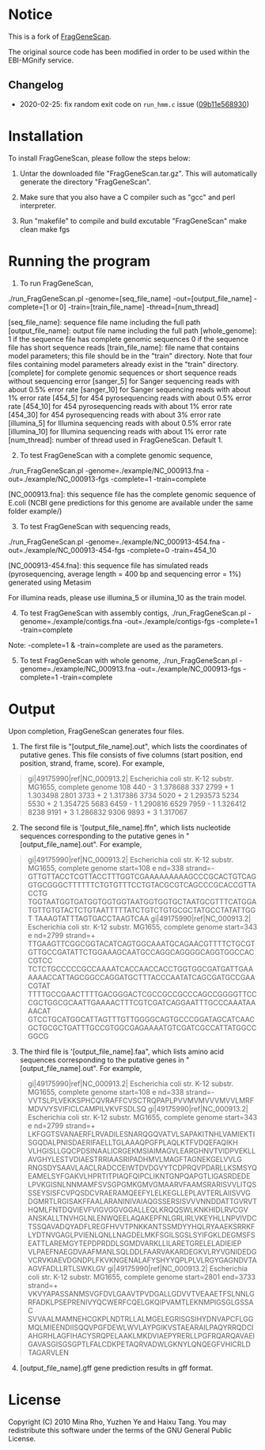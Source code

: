 Notice
======

This is a fork of [FragGeneScan](https://sourceforge.net/projects/fraggenescan/).

The original source code has been modified in order to be used within the EBI-MGnify service.

## Changelog

- 2020-02-25: fix random exit code on `run_hmm.c` issue ([09b11e568930](https://github.com/EBI-Metagenomics/fraggenescan/commit/09b11e568930f5498e3295bb1d71d1f880c694fc))

Installation
=============
To install FragGeneScan, please follow the steps below:

1. Untar the downloaded file "FragGeneScan.tar.gz". This will automatically generate the directory "FragGeneScan".

2. Make sure that you also have a C compiler such as "gcc" and perl interpreter.

3. Run "makefile" to compile and build excutable "FragGeneScan"
	make clean
	make fgs


Running the program
====================
1.  To run FragGeneScan, 

./run_FragGeneScan.pl -genome=[seq_file_name] -out=[output_file_name] -complete=[1 or 0] -train=[train_file_name] -thread=[num_thread]

[seq_file_name]: sequence file name including the full path
[output_file_name]: output file name including the full path
[whole_genome]: 1 if the sequence file has complete genomic sequences
		0 if the sequence file has short sequence reads
[train_file_name]: file name that contains model parameters; this file should be in the "train" directory. 
		   Note that four files containing model parameters already exist in the "train" directory. 
		   [complete] for complete genomic sequences or short sequence reads without sequencing error
		   [sanger_5] for Sanger sequencing reads with about 0.5% error rate
		   [sanger_10] for Sanger sequencing reads with about 1% error rate
		   [454_5] for 454 pyrosequencing reads with about 0.5% error rate
		   [454_10] for 454 pyrosequencing reads with about 1% error rate
		   [454_30] for 454 pyrosequencing reads with about 3% error rate
		   [illumina_5] for Illumina sequencing reads with about 0.5% error rate
		   [illumina_10] for Illumina sequencing reads with about 1% error rate
[num_thread]: number of thread used in FragGeneScan. Default 1.

2. To test FragGeneScan with a complete genomic sequence,

./run_FragGeneScan.pl -genome=./example/NC_000913.fna -out=./example/NC_000913-fgs  -complete=1  -train=complete

[NC_000913.fna]: this sequence file has the complete genomic sequence of E.coli
(NCBI gene predictions for this genome are available under the same folder example/)


3. To test FragGeneScan with sequencing reads,

./run_FragGeneScan.pl -genome=./example/NC_000913-454.fna -out=./example/NC_000913-454-fgs  -complete=0  -train=454_10

[NC_000913-454.fna]: this sequence file has simulated reads (pyrosequencing, average length = 400 bp and sequencing error = 1%) generated using Metasim

For illumina reads, please use illumina_5 or illumina_10 as the train model.

4. To test FragGeneScan with assembly contigs,
./run_FragGeneScan.pl -genome=./example/contigs.fna -out=./example/contigs-fgs  -complete=1  -train=complete

Note: -complete=1 & -train=complete are used as the parameters.

5. To test FragGeneScan with whole genome, 
./run_FragGeneScan.pl -genome=./example/NC_000913.fna -out=./example/NC_000913-fgs  -complete=1  -train=complete

Output
============
Upon completion, FragGeneScan generates four files. 

1. The first file is "[output_file_name].out", which lists the coordinates of putative genes. This file consists of five columns (start position, end position, strand, frame, score).  For example,

>gi|49175990|ref|NC_000913.2| Escherichia coli str. K-12 substr. MG1655, complete genome
108     440     -       3       1.378688
337     2799    +       1       1.303498
2801    3733    +       2       1.317386
3734    5020    +       2       1.293573
5234    5530    +       2       1.354725
5683    6459    -       1       1.290816
6529    7959    -       1       1.326412
8238    9191    +       3       1.286832
9306    9893    +       3       1.317067


2. The second file is  '[output_file_name].ffn", which lists nucleotide sequences corresponding to the putative genes in "[output_file_name].out". For example,

>gi|49175990|ref|NC_000913.2| Escherichia coli str. K-12 substr. MG1655, complete genome start=108 e
nd=338 strand=-
GTTGTTACCTCGTTACCTTTGGTCGAAAAAAAAAGCCCGCACTGTCAGGTGCGGGCTTTTTTCTGTGTTTCCTGTACGCGTCAGCCCGCACCGTTACCTG
TGGTAATGGTGATGGTGGTGGTAATGGTGGTGCTAATGCGTTTCATGGATGTTGTGTACTCTGTAATTTTTATCTGTCTGTGCGCTATGCCTATATTGGT
TAAAGTATTTAGTGACCTAAGTCAA
>gi|49175990|ref|NC_000913.2| Escherichia coli str. K-12 substr. MG1655, complete genome start=343 e
nd=2799 strand=+
TTGAAGTTCGGCGGTACATCAGTGGCAAATGCAGAACGTTTTCTGCGTGTTGCCGATATTCTGGAAAGCAATGCCAGGCAGGGGCAGGTGGCCACCGTCC
TCTCTGCCCCCGCCAAAATCACCAACCACCTGGTGGCGATGATTGAAAAAACCATTAGCGGCCAGGATGCTTTACCCAATATCAGCGATGCCGAACGTAT
TTTTGCCGAACTTTTGACGGGACTCGCCGCCGCCCAGCCGGGGTTCCCGCTGGCGCAATTGAAAACTTTCGTCGATCAGGAATTTGCCCAAATAAAACAT
GTCCTGCATGGCATTAGTTTGTTGGGGCAGTGCCCGGATAGCATCAACGCTGCGCTGATTTGCCGTGGCGAGAAAATGTCGATCGCCATTATGGCCGGCG


3. The third file is '[output_file_name].faa", which lists amino acid sequences corresponding to the putative genes in "[output_file_name].out". For example,

>gi|49175990|ref|NC_000913.2| Escherichia coli str. K-12 substr. MG1655, complete genome start=108 e
nd=338 strand=-
VVTSLPLVEKKSPHCQVRAFFCVSCTRQPAPLPVVMVMVVVMVVLMRFMDVVYSVIFICLCAMPILVKVFSDLSQ
>gi|49175990|ref|NC_000913.2| Escherichia coli str. K-12 substr. MG1655, complete genome start=343 e
nd=2799 strand=+
LKFGGTSVANAERFLRVADILESNARQGQVATVLSAPAKITNHLVAMIEKTISGQDALPNISDAERIFAELLTGLAAAQPGFPLAQLKTFVDQEFAQIKH
VLHGISLLGQCPDSINAALICRGEKMSIAIMAGVLEARGHNVTVIDPVEKLLAVGHYLESTVDIAESTRRIAASRIPADHMVLMAGFTAGNEKGELVVLG
RNGSDYSAAVLAACLRADCCEIWTDVDGVYTCDPRQVPDARLLKSMSYQEAMELSYFGAKVLHPRTITPIAQFQIPCLIKNTGNPQAPGTLIGASRDEDE
LPVKGISNLNNMAMFSVSGPGMKGMVGMAARVFAAMSRARISVVLITQSSSEYSISFCVPQSDCVRAERAMQEEFYLELKEGLLEPLAVTERLAIISVVG
DGMRTLRGISAKFFAALARANINIVAIAQGSSERSISVVVNNDDATTGVRVTHQMLFNTDQVIEVFVIGVGGVGGALLEQLKRQQSWLKNKHIDLRVCGV
ANSKALLTNVHGLNLENWQEELAQAKEPFNLGRLIRLVKEYHLLNPVIVDCTSSQAVADQYADFLREGFHVVTPNKKANTSSMDYYHQLRYAAEKSRRKF
LYDTNVGAGLPVIENLQNLLNAGDELMKFSGILSGSLSYIFGKLDEGMSFSEATTLAREMGYTEPDPRDDLSGMDVARKLLILARETGRELELADIEIEP
VLPAEFNAEGDVAAFMANLSQLDDLFAARVAKARDEGKVLRYVGNIDEDGVCRVKIAEVDGNDPLFKVKNGENALAFYSHYYQPLPLVLRGYGAGNDVTA
AGVFADLLRTLSWKLGV
>gi|49175990|ref|NC_000913.2| Escherichia coli str. K-12 substr. MG1655, complete genome start=2801
end=3733 strand=+
VKVYAPASSANMSVGFDVLGAAVTPVDGALLGDVVTVEAAETFSLNNLGRFADKLPSEPRENIVYQCWERFCQELGKQIPVAMTLEKNMPIGSGLGSSAC
SVVAALMAMNEHCGKPLNDTRLLALMGELEGRISGSIHYDNVAPCFLGGMQLMIEENDIISQQVPGFDEWLWVLAYPGIKVSTAEARAILPAQYRRQDCI
AHGRHLAGFIHACYSRQPELAAKLMKDVIAEPYRERLLPGFRQARQAVAEIGAVASGISGSGPTLFALCDKPETAQRVADWLGKNYLQNQEGFVHICRLD
TAGARVLEN

4. [output_file_name].gff gene prediction results in gff format.


License
============
Copyright (C) 2010 Mina Rho, Yuzhen Ye and Haixu Tang.
You may redistribute this software under the terms of the GNU General Public License.
